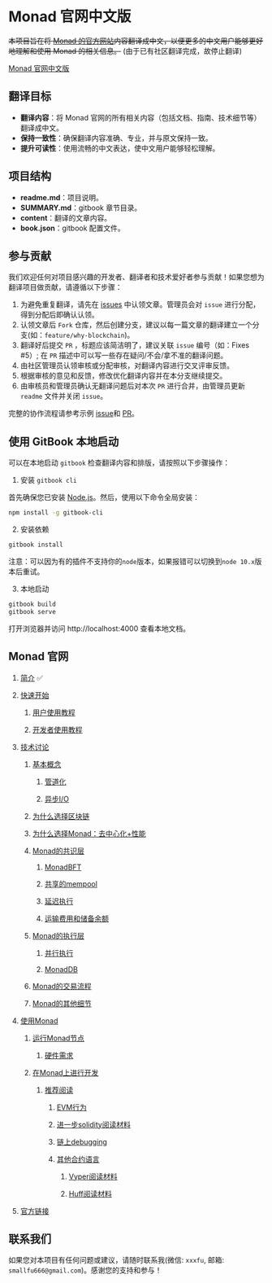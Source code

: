
# Monad 官网中文版

~~本项目旨在将 [Monad 的官方网站](https://docs.monad.xyz/)内容翻译成中文，以便更多的中文用户能够更好地理解和使用 Monad 的相关信息。~~ (由于已有社区翻译完成，故停止翻译)

[Monad 官网中文版](https://monad.docszh.com/)


## 翻译目标

- **翻译内容**：将 Monad 官网的所有相关内容（包括文档、指南、技术细节等）翻译成中文。
- **保持一致性**：确保翻译内容准确、专业，并与原文保持一致。
- **提升可读性**：使用流畅的中文表达，使中文用户能够轻松理解。


## 项目结构

- **readme.md**：项目说明。
- **SUMMARY.md**：gitbook 章节目录。
- **content**：翻译的文章内容。
- **book.json**：gitbook 配置文件。


## 参与贡献

我们欢迎任何对项目感兴趣的开发者、翻译者和技术爱好者参与贡献！如果您想为翻译项目做贡献，请遵循以下步骤：

1. 为避免重复翻译，请先在 [issues](https://github.com/monad-cn/docs/issues) 中认领文章。管理员会对 `issue` 进行分配，得到分配后即确认认领。
2. 认领文章后 `Fork` 仓库，然后创建分支，建议以每一篇文章的翻译建立一个分支(如：`feature/why-blockchain`)。
3. 翻译好后提交 `PR` ，标题应该简洁明了，建议关联 `issue` 编号（如：Fixes #5）; 在 `PR` 描述中可以写一些存在疑问/不会/拿不准的翻译问题。
4. 由社区管理员认领审核或分配审核，对翻译内容进行交叉评审反馈。
5. 根据审核的意见和反馈，修改优化翻译内容并在本分支继续提交。
6. 由审核员和管理员确认无翻译问题后对本次 `PR` 进行合并，由管理员更新 `readme` 文件并关闭 `issue`。

完整的协作流程请参考示例 [issue](https://github.com/monad-cn/docs/issues/5)和 [PR](https://github.com/monad-cn/docs/pull/23)。


## 使用 GitBook 本地启动

可以在本地启动 `gitbook` 检查翻译内容和排版，请按照以下步骤操作：

1. 安装 `gitbook cli`

首先确保您已安装 [Node.js](https://nodejs.org/)。然后，使用以下命令全局安装：

```bash
npm install -g gitbook-cli
```

2. 安装依赖

```bash
gitbook install
```

注意：可以因为有的插件不支持你的`node`版本，如果报错可以切换到`node 10.x`版本后重试。

3. 本地启动

```bash
gitbook build
gitbook serve
```

打开浏览器并访问 http://localhost:4000 查看本地文档。


## Monad 官网

1. [简介](./content/introduction.md) ✅

2. [快速开始](./content/briefings/briefings.md)

   1. [用户使用教程](./content/briefings/monad-for-users.md)

   2. [开发者使用教程](./content/briefings/monad-for-developers.md)

3. [技术讨论](./content/technical-discussion/technical-discussion.md)
   
   1. [基本概念](./content/technical-discussion/concepts/concepts.md)
 
      1. [管道化](./content/technical-discussion/concepts/pipelining.md)
  
      2. [异步I/O](./content/technical-discussion/concepts/asynchronous-i-o.md)
   
   2. [为什么选择区块链](./content/technical-discussion/why-blockchain.md)

   3. [为什么选择Monad：去中心化+性能](./content/technical-discussion/why-monad-decentralization-+-performance.md)

   4. [Monad的共识层](./content/technical-discussion/consensus/consensus.md)
   
      1. [MonadBFT](./content/technical-discussion/consensus/monadbft.md)
   
      2. [共享的mempool](./content/technical-discussion/consensus/shared-mempool.md)
      
      3. [延迟执行](./content/technical-discussion/consensus/deferred-execution.md)
  
      4. [运输费用和储备余额](./content/technical-discussion/consensus/carriage-cost-and-reserve-balance.md)

   5. [Monad的执行层](./content/technical-discussion/execution/execution.md)
         
         1. [并行执行](./content/technical-discussion/execution/parallel-execution.md)
           
         2. [MonadDB](./content/technical-discussion/execution/monaddb.md)
  
   6. [Monad的交易流程](./content/technical-discussion/transaction-lifecycle-in-monad.md)
 
   7. [Monad的其他细节](./content/technical-discussion/other-details.md)

4. [使用Monad](./content/using-monad/using-monad.md)

   1. [运行Monad节点](./content/using-monad/running-a-node/running-a-node.md)
 
      1. [硬件需求](./content/using-monad/running-a-node/hardware-requirements.md)
  
   2. [在Monad上进行开发](./content/using-monad/developing-on-monad/developing-on-monad.md)
 
      1. [推荐阅读](./content/using-monad/developing-on-monad/suggested-resources/suggested-resources.md)
  
         1. [EVM行为](./content/using-monad/developing-on-monad/suggested-resources/evm-behavior.md)
   
         2. [进一步solidity阅读材料](./content/using-monad/developing-on-monad/suggested-resources/further-solidity-resources.md)
   
         3. [链上debugging](./content/using-monad/developing-on-monad/suggested-resources/debugging-on-chain.md)
   
         4. [其他合约语言](./content/using-monad/developing-on-monad/suggested-resources/other-languages/other-languages.md)
   
             1. [Vyper阅读材料](./content/using-monad/developing-on-monad/suggested-resources/other-languages/vyper-resources.md)
    
             2. [Huff阅读材料](./content/using-monad/developing-on-monad/suggested-resources/other-languages/huff-resources.md)

5. [官方链接](./content/official-links.md)

## 联系我们

如果您对本项目有任何问题或建议，请随时联系我(微信: `xxxfu`, 邮箱: `smallfu666@gmail.com`)。感谢您的支持和参与！

